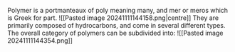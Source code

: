 Polymer is a portmanteaux of poly meaning many, and mer or meros which is Greek for part.
![[Pasted image 20241111144158.png|centre]]
They are primarily composed of hydrocarbons, and come in several different types.
The overall category of polymers can be subdivided into:
![[Pasted image 20241111144354.png]]
